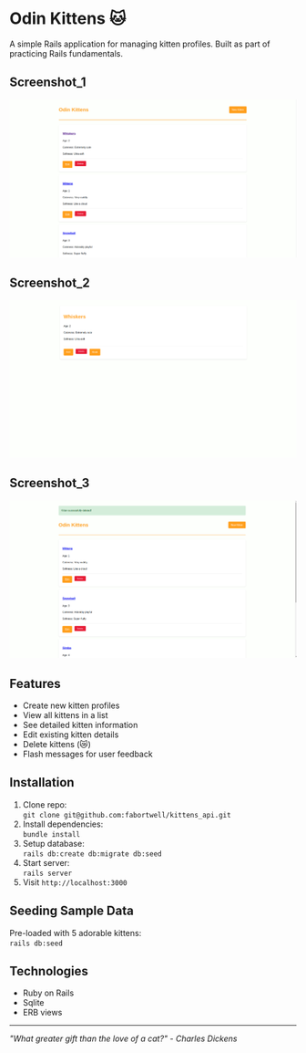 # Odin Kittens 🐱

A simple Rails application for managing kitten profiles. Built as part of practicing Rails fundamentals.
## Screenshot_1
![App Overview](app/assets/images/overview.png)
## Screenshot_2
![Single View](app/assets/images/overview_2.png)
## Screenshot_3
![Flash Messages](app/assets/images/deleted.png)

## Features
- Create new kitten profiles
- View all kittens in a list
- See detailed kitten information
- Edit existing kitten details
- Delete kittens (😿)
- Flash messages for user feedback

## Installation
1. Clone repo:  
`git clone git@github.com:fabortwell/kittens_api.git`
2. Install dependencies:  
`bundle install`
3. Setup database:  
`rails db:create db:migrate db:seed`
4. Start server:  
`rails server`
5. Visit `http://localhost:3000`

## Seeding Sample Data
Pre-loaded with 5 adorable kittens:  
`rails db:seed`

## Technologies
- Ruby on Rails
- Sqlite
- ERB views


---

*"What greater gift than the love of a cat?" - Charles Dickens*
